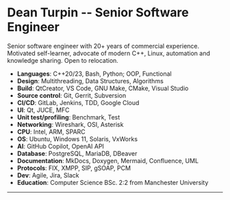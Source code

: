 # Dean Turpin -- Senior Software Engineer

Senior software engineer with 20+ years of commercial experience. Motivated self-learner, advocate of modern C++, Linux, automation and knowledge sharing. Open to relocation.

- __Languages__: C++20/23, Bash, Python; OOP, Functional
- __Design__: Multithreading, Data Structures, Algorithms
- __Build__: QtCreator, VS Code, GNU Make, CMake, Visual Studio
- __Source control__: Git, Gerrit, Subversion
- __CI/CD__: GitLab, Jenkins, TDD, Google Cloud
- __UI__: Qt, JUCE, MFC
- __Unit test/profiling__: Benchmark, Test
- __Networking__: Wireshark, OSI, Asterisk
- __CPU__: Intel, ARM, SPARC
- __OS__: Ubuntu, Windows 11, Solaris, VxWorks
- __AI__: GitHub Copilot, OpenAI API
- __Database__: PostgreSQL, MariaDB, DBeaver
- __Documentation__: MkDocs, Doxygen, Mermaid, Confluence, UML
- __Protocols__: FIX, XMPP, SIP, gSOAP, PCM
- __Dev__: Agile, Jira, Slack
- __Education__: Computer Science BSc. 2:2 from Manchester University

<!--
, Security Clearance
Haskell
-->

___

